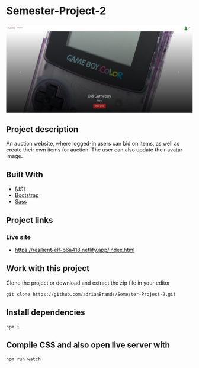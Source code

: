 # Semester-Project-2

![Homepage Image](/images/semesterProject2HomePage.jpg)

## Project description 

An auction website, where logged-in users can bid on items, as well as create their own items for auction. The user can also update their avatar image.

## Built With

- [JS]
- [Bootstrap](https://getbootstrap.com)
- [Sass](https://sass-lang.com/)


## Project links 

### Live site
- https://resilient-elf-b6a418.netlify.app/index.html


## Work with this project

Clone the project or download and extract the zip file in your editor

```
git clone https://github.com/adrianBrands/Semester-Project-2.git
```

## Install dependencies 

```
npm i 
```

## Compile CSS and also open live server with 

```
npm run watch
```